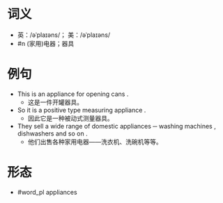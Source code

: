 # 词义
- 英：/əˈplaɪəns/； 美：/əˈplaɪəns/
- #n (家用)电器；器具
# 例句
- This is an appliance for opening cans .
	- 这是一件开罐器具。
- So it is a positive type measuring appliance .
	- 因此它是一种被动式测量器具。
- They sell a wide range of domestic appliances ─ washing machines , dishwashers and so on .
	- 他们出售各种家用电器——洗衣机、洗碗机等等。
# 形态
- #word_pl appliances
